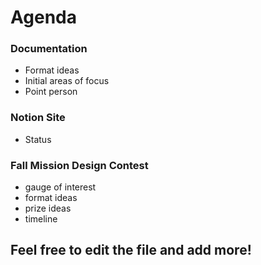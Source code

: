 # Agenda
### Documentation
- Format ideas
- Initial areas of focus
- Point person
### Notion Site
- Status
### Fall Mission Design Contest
- gauge of interest
- format ideas
- prize ideas
- timeline
## Feel free to edit the file and add more!

